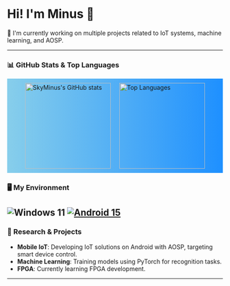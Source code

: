 # Hi! I'm Minus 👋

🔭 I'm currently working on multiple projects related to IoT systems, machine learning, and AOSP.

---

### 📊 GitHub Stats & Top Languages
<div style="display: flex; justify-content: center; align-items: start; gap: 20px; background: linear-gradient(to right, #87CEEB, #1E90FF); padding: 10px;">
  <a href="https://github.com/anuraghazra/github-readme-stats">
    <img src="https://github-readme-stats-one-bice.vercel.app/api?username=SkyMinus&show_icons=true&role=OWNER,ORGANIZATION_MEMBER,COLLABORATOR&include_all_commits=true&bg_color=30,87CEEB,1E90FF&title_color=fff&text_color=fff&count_private=true&hide_border=true"
         alt="SkyMinus's GitHub stats"
         style="height: 200px; border: none; display: block;">
  </a>
  <a href="https://github.com/anuraghazra/github-readme-stats">
    <img src="https://github-readme-stats-one-bice.vercel.app/api/top-langs/?username=SkyMinus&layout=compact&exclude_repo=Hardware-Course&hide=Jupyter%20Notebook,MATLAB&bg_color=30,87CEEB,1E90FF&title_color=fff&text_color=fff&role=OWNER,ORGANIZATION_MEMBER&langs_count=10&hide_border=true"
         alt="Top Languages"
         style="height: 200px; border: none; display: block;">
  </a>
</div>

### 🖥️ My Environment
![Windows 11](https://img.shields.io/badge/Windows%2011-00adef?style=flat-square&logo=windows&logoColor=ffffff)
[![Android 15](https://img.shields.io/badge/Android%2015-3ddc84?style=flat-square&logo=android&logoColor=ffffff)](https://www.android.com/android-15/)
---
### 🌱 Research & Projects
- **Mobile IoT**: Developing IoT solutions on Android with AOSP, targeting smart device control.
- **Machine Learning**: Training models using PyTorch for recognition tasks.
- **FPGA**: Currently learning FPGA development.
---
